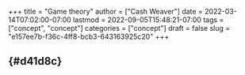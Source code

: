 +++
title = "Game theory"
author = ["Cash Weaver"]
date = 2022-03-14T07:02:00-07:00
lastmod = 2022-09-05T15:48:21-07:00
tags = ["concept", "concept"]
categories = ["concept"]
draft = false
slug = "e157ee7b-f36c-4ff8-bcb3-643163925c20"
+++

##  {#d41d8c}
